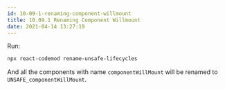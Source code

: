```yaml
---
id: 10-09-1-renaming-component-willmount
title: 10.09.1 Renaming Component Willmount
date: 2021-04-14 13:27:19
---
```


Run:

```bash
npx react-codemod rename-unsafe-lifecycles
```

And all the components with name `componentWillMount` will be renamed to `UNSAFE_componentWillMount`.
